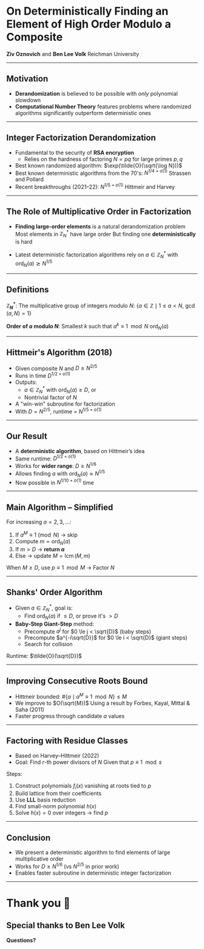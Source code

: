 <!-- slide -->
# On Deterministically Finding an Element of High Order Modulo a Composite
**Ziv Oznovich** and **Ben Lee Volk**
Reichman University

---

## Motivation

- **Derandomization** is believed to be possible with *only* polynomial slowdown
- **Computational Number Theory** features problems where randomized algorithms significantly outperform deterministic ones

---

## Integer Factorization Derandomization

- Fundamental to the security of **RSA encryption**
    - Relies on the hardness of factoring $N = pq$ for large primes $p, q$
- Best known randomized algorithm:
  $\exp(\tilde{O}(\sqrt{\log N}))$
- Best known deterministic algorithms from the 70's:
  $N^{1/4+o(1)}$
  <span class="fragment">Strassen and Pollard</span>
- Recent breakthroughs (2021–22):
  $N^{1/5+o(1)}$
  <span class="fragment">Hittmeir and Harvey</span>

---

## The Role of Multiplicative Order in Factorization

- **Finding large-order elements** is a natural derandomization problem
  <span class="fragment">Most elements in $\mathbb{Z}_N^*$ have large order</span>
  <span class="fragment">But finding one **deterministically** is hard</span>

- Latest deterministic factorization algorithms rely on
  <span class="fragment">$a \in \mathbb{Z}_N^*$ with $\operatorname{ord}_N(a) \gtrsim N^{1/5}$</span>

---

## Definitions

**$\mathbb{Z}_N^*$**:
The multiplicative group of integers modulo $N$:
$\{ a \in \mathbb{Z} \mid 1 \le a < N,\ \gcd(a, N) = 1 \}$

**Order of $a$ modulo $N$**:
Smallest $k$ such that $a^k \equiv 1 \mod N$
$\operatorname{ord}_N(a)$

---

## Hittmeir's Algorithm (2018)

- Given composite $N$ and $D \ge N^{2/5}$
- Runs in time $D^{1/2+o(1)}$
- Outputs:
    - $a \in \mathbb{Z}_N^*$ with $\operatorname{ord}_N(a) \ge D$, or
    - Nontrivial factor of $N$
- <span class="fragment">A "win-win" subroutine for factorization</span>
- <span class="fragment">With $D = N^{2/5}$, runtime = $N^{1/5+o(1)}$</span>

---

## Our Result

- A **deterministic algorithm**, based on Hittmeir’s idea
- Same runtime: $D^{1/2+o(1)}$
- Works for **wider range**: $D \ge N^{1/6}$
- <span class="fragment">Allows finding $a$ with $\operatorname{ord}_N(a) \approx N^{1/5}$</span>
- <span class="fragment">Now possible in $N^{1/10+o(1)}$ time</span>

---

## Main Algorithm – Simplified

For increasing $a = 2, 3, \dots$:

1. If $a^M \equiv 1 \pmod{N}$ → skip
2. Compute $m = \operatorname{ord}_N(a)$
3. If $m > D$ → **return $a$**
4. Else → update $M = \operatorname{lcm}(M, m)$

When $M \ge D$, use
<span class="fragment">$p \equiv 1 \mod M$</span>
<span class="fragment">→ Factor $N$</span>

---

## Shanks' Order Algorithm

- Given $a \in \mathbb{Z}_N^*$, goal is:
    - Find $\operatorname{ord}_N(a)$ if $\le D$, or prove it's $> D$
- **Baby-Step Giant-Step** method:
    - Precompute $a^j$ for $0 \le j < \sqrt{D}$ (baby steps)
    - Precompute $a^{-i\sqrt{D}}$ for $0 \le i < \sqrt{D}$ (giant steps)
    - Search for collision

Runtime: $\tilde{O}(\sqrt{D})$

---

## Improving Consecutive Roots Bound

- Hittmeir bounded:
  $\#\{a \mid a^M \equiv 1 \mod N\} \le M$
- We improve to $O(\sqrt{M})$
  <span class="fragment">Using a result by Forbes, Kayal, Mittal & Saha (2011)</span>
- <span class="fragment">Faster progress through candidate $a$ values</span>

---

## Factoring with Residue Classes

- Based on Harvey–Hittmeir (2022)
- Goal: Find $r$-th power divisors of $N$
  <span class="fragment">Given that $p \equiv 1 \mod s$</span>

Steps:
1. Construct polynomials $f_i(x)$ vanishing at roots tied to $p$
2. Build lattice from their coefficients
3. Use **LLL** basis reduction
4. Find small-norm polynomial $h(x)$
5. Solve $h(x) = 0$ over integers → find $p$

---

## Conclusion

- We present a deterministic algorithm to find elements of large multiplicative order
- Works for $D \ge N^{1/6}$ (vs $N^{2/5}$ in prior work)
- <span class="fragment">Enables faster subroutine in deterministic integer factorization</span>

---

# Thank you 🙏
## Special thanks to **Ben Lee Volk**
**Questions?**